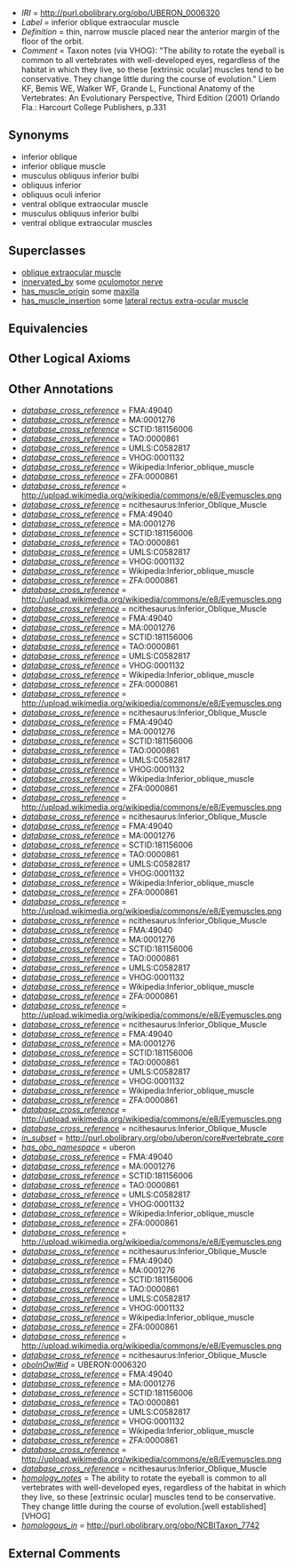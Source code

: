  * *IRI* = http://purl.obolibrary.org/obo/UBERON_0006320
 * *Label* = inferior oblique extraocular muscle
 * *Definition* = thin, narrow muscle placed near the anterior margin of the floor of the orbit.
 * *Comment* = Taxon notes (via VHOG): "The ability to rotate the eyeball is common to all vertebrates with well-developed eyes, regardless of the habitat in which they live, so these [extrinsic ocular] muscles tend to be conservative. They change little during the course of evolution." Liem KF, Bemis WE, Walker WF, Grande L, Functional Anatomy of the Vertebrates: An Evolutionary Perspective, Third Edition (2001) Orlando Fla.: Harcourt College Publishers, p.331

## Synonyms

 * inferior oblique
 * inferior oblique muscle
 * musculus obliquus inferior bulbi
 * obliquus inferior
 * obliquus oculi inferior
 * ventral oblique extraocular muscle
 * musculus obliquus inferior bulbi
 * ventral oblique extraocular muscles

## Superclasses

 * [oblique extraocular muscle](../../UBERON/32/UBERON_0006532.md)
 * [innervated_by](../../RO/05/RO_0002005.md) some [oculomotor nerve](../../UBERON/43/UBERON_0001643.md)
 * [has_muscle_origin](../../RO/72/RO_0002372.md) some [maxilla](../../UBERON/97/UBERON_0002397.md)
 * [has_muscle_insertion](../../RO/73/RO_0002373.md) some [lateral rectus extra-ocular muscle](../../UBERON/03/UBERON_0001603.md)

## Equivalencies


## Other Logical Axioms


## Other Annotations

 * *[database_cross_reference](../../ef/oboInOwl#hasDbXref.md)* = FMA:49040
 * *[database_cross_reference](../../ef/oboInOwl#hasDbXref.md)* = MA:0001276
 * *[database_cross_reference](../../ef/oboInOwl#hasDbXref.md)* = SCTID:181156006
 * *[database_cross_reference](../../ef/oboInOwl#hasDbXref.md)* = TAO:0000861
 * *[database_cross_reference](../../ef/oboInOwl#hasDbXref.md)* = UMLS:C0582817
 * *[database_cross_reference](../../ef/oboInOwl#hasDbXref.md)* = VHOG:0001132
 * *[database_cross_reference](../../ef/oboInOwl#hasDbXref.md)* = Wikipedia:Inferior_oblique_muscle
 * *[database_cross_reference](../../ef/oboInOwl#hasDbXref.md)* = ZFA:0000861
 * *[database_cross_reference](../../ef/oboInOwl#hasDbXref.md)* = http://upload.wikimedia.org/wikipedia/commons/e/e8/Eyemuscles.png
 * *[database_cross_reference](../../ef/oboInOwl#hasDbXref.md)* = ncithesaurus:Inferior_Oblique_Muscle
 * *[database_cross_reference](../../ef/oboInOwl#hasDbXref.md)* = FMA:49040
 * *[database_cross_reference](../../ef/oboInOwl#hasDbXref.md)* = MA:0001276
 * *[database_cross_reference](../../ef/oboInOwl#hasDbXref.md)* = SCTID:181156006
 * *[database_cross_reference](../../ef/oboInOwl#hasDbXref.md)* = TAO:0000861
 * *[database_cross_reference](../../ef/oboInOwl#hasDbXref.md)* = UMLS:C0582817
 * *[database_cross_reference](../../ef/oboInOwl#hasDbXref.md)* = VHOG:0001132
 * *[database_cross_reference](../../ef/oboInOwl#hasDbXref.md)* = Wikipedia:Inferior_oblique_muscle
 * *[database_cross_reference](../../ef/oboInOwl#hasDbXref.md)* = ZFA:0000861
 * *[database_cross_reference](../../ef/oboInOwl#hasDbXref.md)* = http://upload.wikimedia.org/wikipedia/commons/e/e8/Eyemuscles.png
 * *[database_cross_reference](../../ef/oboInOwl#hasDbXref.md)* = ncithesaurus:Inferior_Oblique_Muscle
 * *[database_cross_reference](../../ef/oboInOwl#hasDbXref.md)* = FMA:49040
 * *[database_cross_reference](../../ef/oboInOwl#hasDbXref.md)* = MA:0001276
 * *[database_cross_reference](../../ef/oboInOwl#hasDbXref.md)* = SCTID:181156006
 * *[database_cross_reference](../../ef/oboInOwl#hasDbXref.md)* = TAO:0000861
 * *[database_cross_reference](../../ef/oboInOwl#hasDbXref.md)* = UMLS:C0582817
 * *[database_cross_reference](../../ef/oboInOwl#hasDbXref.md)* = VHOG:0001132
 * *[database_cross_reference](../../ef/oboInOwl#hasDbXref.md)* = Wikipedia:Inferior_oblique_muscle
 * *[database_cross_reference](../../ef/oboInOwl#hasDbXref.md)* = ZFA:0000861
 * *[database_cross_reference](../../ef/oboInOwl#hasDbXref.md)* = http://upload.wikimedia.org/wikipedia/commons/e/e8/Eyemuscles.png
 * *[database_cross_reference](../../ef/oboInOwl#hasDbXref.md)* = ncithesaurus:Inferior_Oblique_Muscle
 * *[database_cross_reference](../../ef/oboInOwl#hasDbXref.md)* = FMA:49040
 * *[database_cross_reference](../../ef/oboInOwl#hasDbXref.md)* = MA:0001276
 * *[database_cross_reference](../../ef/oboInOwl#hasDbXref.md)* = SCTID:181156006
 * *[database_cross_reference](../../ef/oboInOwl#hasDbXref.md)* = TAO:0000861
 * *[database_cross_reference](../../ef/oboInOwl#hasDbXref.md)* = UMLS:C0582817
 * *[database_cross_reference](../../ef/oboInOwl#hasDbXref.md)* = VHOG:0001132
 * *[database_cross_reference](../../ef/oboInOwl#hasDbXref.md)* = Wikipedia:Inferior_oblique_muscle
 * *[database_cross_reference](../../ef/oboInOwl#hasDbXref.md)* = ZFA:0000861
 * *[database_cross_reference](../../ef/oboInOwl#hasDbXref.md)* = http://upload.wikimedia.org/wikipedia/commons/e/e8/Eyemuscles.png
 * *[database_cross_reference](../../ef/oboInOwl#hasDbXref.md)* = ncithesaurus:Inferior_Oblique_Muscle
 * *[database_cross_reference](../../ef/oboInOwl#hasDbXref.md)* = FMA:49040
 * *[database_cross_reference](../../ef/oboInOwl#hasDbXref.md)* = MA:0001276
 * *[database_cross_reference](../../ef/oboInOwl#hasDbXref.md)* = SCTID:181156006
 * *[database_cross_reference](../../ef/oboInOwl#hasDbXref.md)* = TAO:0000861
 * *[database_cross_reference](../../ef/oboInOwl#hasDbXref.md)* = UMLS:C0582817
 * *[database_cross_reference](../../ef/oboInOwl#hasDbXref.md)* = VHOG:0001132
 * *[database_cross_reference](../../ef/oboInOwl#hasDbXref.md)* = Wikipedia:Inferior_oblique_muscle
 * *[database_cross_reference](../../ef/oboInOwl#hasDbXref.md)* = ZFA:0000861
 * *[database_cross_reference](../../ef/oboInOwl#hasDbXref.md)* = http://upload.wikimedia.org/wikipedia/commons/e/e8/Eyemuscles.png
 * *[database_cross_reference](../../ef/oboInOwl#hasDbXref.md)* = ncithesaurus:Inferior_Oblique_Muscle
 * *[database_cross_reference](../../ef/oboInOwl#hasDbXref.md)* = FMA:49040
 * *[database_cross_reference](../../ef/oboInOwl#hasDbXref.md)* = MA:0001276
 * *[database_cross_reference](../../ef/oboInOwl#hasDbXref.md)* = SCTID:181156006
 * *[database_cross_reference](../../ef/oboInOwl#hasDbXref.md)* = TAO:0000861
 * *[database_cross_reference](../../ef/oboInOwl#hasDbXref.md)* = UMLS:C0582817
 * *[database_cross_reference](../../ef/oboInOwl#hasDbXref.md)* = VHOG:0001132
 * *[database_cross_reference](../../ef/oboInOwl#hasDbXref.md)* = Wikipedia:Inferior_oblique_muscle
 * *[database_cross_reference](../../ef/oboInOwl#hasDbXref.md)* = ZFA:0000861
 * *[database_cross_reference](../../ef/oboInOwl#hasDbXref.md)* = http://upload.wikimedia.org/wikipedia/commons/e/e8/Eyemuscles.png
 * *[database_cross_reference](../../ef/oboInOwl#hasDbXref.md)* = ncithesaurus:Inferior_Oblique_Muscle
 * *[database_cross_reference](../../ef/oboInOwl#hasDbXref.md)* = FMA:49040
 * *[database_cross_reference](../../ef/oboInOwl#hasDbXref.md)* = MA:0001276
 * *[database_cross_reference](../../ef/oboInOwl#hasDbXref.md)* = SCTID:181156006
 * *[database_cross_reference](../../ef/oboInOwl#hasDbXref.md)* = TAO:0000861
 * *[database_cross_reference](../../ef/oboInOwl#hasDbXref.md)* = UMLS:C0582817
 * *[database_cross_reference](../../ef/oboInOwl#hasDbXref.md)* = VHOG:0001132
 * *[database_cross_reference](../../ef/oboInOwl#hasDbXref.md)* = Wikipedia:Inferior_oblique_muscle
 * *[database_cross_reference](../../ef/oboInOwl#hasDbXref.md)* = ZFA:0000861
 * *[database_cross_reference](../../ef/oboInOwl#hasDbXref.md)* = http://upload.wikimedia.org/wikipedia/commons/e/e8/Eyemuscles.png
 * *[database_cross_reference](../../ef/oboInOwl#hasDbXref.md)* = ncithesaurus:Inferior_Oblique_Muscle
 * *[in_subset](../../et/oboInOwl#inSubset.md)* = http://purl.obolibrary.org/obo/uberon/core#vertebrate_core
 * *[has_obo_namespace](../../ce/oboInOwl#hasOBONamespace.md)* = uberon
 * *[database_cross_reference](../../ef/oboInOwl#hasDbXref.md)* = FMA:49040
 * *[database_cross_reference](../../ef/oboInOwl#hasDbXref.md)* = MA:0001276
 * *[database_cross_reference](../../ef/oboInOwl#hasDbXref.md)* = SCTID:181156006
 * *[database_cross_reference](../../ef/oboInOwl#hasDbXref.md)* = TAO:0000861
 * *[database_cross_reference](../../ef/oboInOwl#hasDbXref.md)* = UMLS:C0582817
 * *[database_cross_reference](../../ef/oboInOwl#hasDbXref.md)* = VHOG:0001132
 * *[database_cross_reference](../../ef/oboInOwl#hasDbXref.md)* = Wikipedia:Inferior_oblique_muscle
 * *[database_cross_reference](../../ef/oboInOwl#hasDbXref.md)* = ZFA:0000861
 * *[database_cross_reference](../../ef/oboInOwl#hasDbXref.md)* = http://upload.wikimedia.org/wikipedia/commons/e/e8/Eyemuscles.png
 * *[database_cross_reference](../../ef/oboInOwl#hasDbXref.md)* = ncithesaurus:Inferior_Oblique_Muscle
 * *[database_cross_reference](../../ef/oboInOwl#hasDbXref.md)* = FMA:49040
 * *[database_cross_reference](../../ef/oboInOwl#hasDbXref.md)* = MA:0001276
 * *[database_cross_reference](../../ef/oboInOwl#hasDbXref.md)* = SCTID:181156006
 * *[database_cross_reference](../../ef/oboInOwl#hasDbXref.md)* = TAO:0000861
 * *[database_cross_reference](../../ef/oboInOwl#hasDbXref.md)* = UMLS:C0582817
 * *[database_cross_reference](../../ef/oboInOwl#hasDbXref.md)* = VHOG:0001132
 * *[database_cross_reference](../../ef/oboInOwl#hasDbXref.md)* = Wikipedia:Inferior_oblique_muscle
 * *[database_cross_reference](../../ef/oboInOwl#hasDbXref.md)* = ZFA:0000861
 * *[database_cross_reference](../../ef/oboInOwl#hasDbXref.md)* = http://upload.wikimedia.org/wikipedia/commons/e/e8/Eyemuscles.png
 * *[database_cross_reference](../../ef/oboInOwl#hasDbXref.md)* = ncithesaurus:Inferior_Oblique_Muscle
 * *[oboInOwl#id](../../id/oboInOwl#id.md)* = UBERON:0006320
 * *[database_cross_reference](../../ef/oboInOwl#hasDbXref.md)* = FMA:49040
 * *[database_cross_reference](../../ef/oboInOwl#hasDbXref.md)* = MA:0001276
 * *[database_cross_reference](../../ef/oboInOwl#hasDbXref.md)* = SCTID:181156006
 * *[database_cross_reference](../../ef/oboInOwl#hasDbXref.md)* = TAO:0000861
 * *[database_cross_reference](../../ef/oboInOwl#hasDbXref.md)* = UMLS:C0582817
 * *[database_cross_reference](../../ef/oboInOwl#hasDbXref.md)* = VHOG:0001132
 * *[database_cross_reference](../../ef/oboInOwl#hasDbXref.md)* = Wikipedia:Inferior_oblique_muscle
 * *[database_cross_reference](../../ef/oboInOwl#hasDbXref.md)* = ZFA:0000861
 * *[database_cross_reference](../../ef/oboInOwl#hasDbXref.md)* = http://upload.wikimedia.org/wikipedia/commons/e/e8/Eyemuscles.png
 * *[database_cross_reference](../../ef/oboInOwl#hasDbXref.md)* = ncithesaurus:Inferior_Oblique_Muscle
 * *[homology_notes](../../UBPROP/03/UBPROP_0000003.md)* = The ability to rotate the eyeball is common to all vertebrates with well-developed eyes, regardless of the habitat in which they live, so these [extrinsic ocular] muscles tend to be conservative. They change little during the course of evolution.[well established][VHOG]
 * *[homologous_in](../../core#homologous/in/core#homologous_in.md)* = http://purl.obolibrary.org/obo/NCBITaxon_7742

## External Comments

